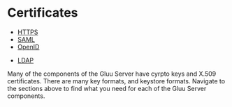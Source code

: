 # Certificates 

- [HTTPS](./https.md)
- [SAML](./saml.md)
- [OpenID](./openid.md)
<!---
- [Federation](./federation.md)
-->
- [LDAP](./ldap.md)

Many of the components of the Gluu Server have cyrpto keys and 
X.509 certificates. There are many key formats, and keystore
formats. Navigate to the sections above to find what you need for 
each of the Gluu Server components.

